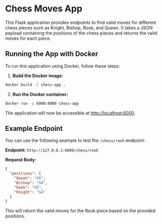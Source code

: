 # Chess Moves App

This Flask application provides endpoints to find valid moves for different chess pieces such as Knight, Bishop, Rook, and Queen. It takes a JSON payload containing the positions of the chess pieces and returns the valid moves for each piece.

## Running the App with Docker

To run this application using Docker, follow these steps:

1. **Build the Docker image:**

```bash
docker build -t chess-app .
```

2. **Run the Docker container:**

```bash
docker run -p 6000:6000 chess-app
```

The application will now be accessible at [http://localhost:6000](http://localhost:6000).

## Example Endpoint

You can use the following example to test the `/chess/rook` endpoint:

**Endpoint:** `http://127.0.0.1:6000/chess/rook`

**Request Body:**

```json
{
  "positions": {
    "Queen": "A5",
    "Bishop": "G8",
    "Rook": "H5",
    "Knight": "G4"
  }
}
```

This will return the valid moves for the Rook piece based on the provided positions.
